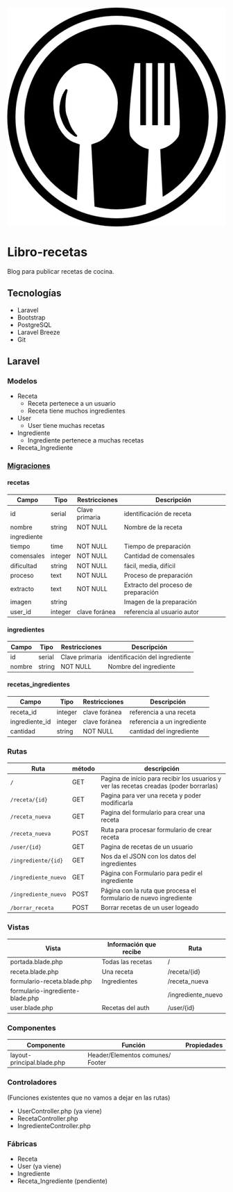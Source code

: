 ![logo](/public/img/logo.png)

# Libro-recetas 
 
Blog para publicar recetas de cocina. 
 
## Tecnologías 
 
* Laravel 
* Bootstrap 
* PostgreSQL 
* Laravel Breeze 
* Git 
   
## Laravel 
 
### Modelos 
 
* Receta 
  * Receta pertenece a un usuario 
  * Receta tiene muchos ingredientes 
* User 
  * User tiene muchas recetas 
* Ingrediente 
  * Ingrediente pertenece a muchas recetas 
* Receta_Ingrediente 
 
### [Migraciones](/database/migrations/)
 
#### recetas 
| Campo       | Tipo    | Restricciones  | Descripción                         |
| ----------- | ------- | -------------- | ----------------------------------- |
| id          | serial  | Clave primaria | identificación de receta            |
| nombre      | string  | NOT NULL       | Nombre de la receta                 |
| ingrediente |         |                |                                     |
| tiempo      | time    | NOT NULL       | Tiempo de preparación               |
| comensales  | integer | NOT NULL       | Cantidad de comensales              |
| dificultad  | string  | NOT NULL       | fácil, media, difícil               |
| proceso     | text    | NOT NULL       | Proceso de preparación              |
| extracto    | text    | NOT NULL       | Extracto del proceso de preparación |
| imagen      | string  |                | Imagen de la preparación            |
| user_id     | integer | clave foránea  | referencia al usuario autor         |
 
#### ingredientes 
 
| Campo  | Tipo   | Restricciones  | Descripción                    |
| ------ | ------ | -------------- | ------------------------------ |
| id     | serial | Clave primaria | identificación del ingrediente |
| nombre | string | NOT NULL       | Nombre del ingrediente         |
 
#### recetas_ingredientes 
 
| Campo          | Tipo    | Restricciones | Descripción                 |
| -------------- | ------- | ------------- | --------------------------- |
| receta_id      | integer | clave foránea | referencia a una receta     |
| ingrediente_id | integer | clave foránea | referencia a un ingrediente |
| cantidad       | string  | NOT NULL      | cantidad del ingrediente    |
 
 
 
### Rutas 
 
| Ruta                 | método | descripción                                                                            |
| -------------------- | ------ | -------------------------------------------------------------------------------------- |
| `/`                  | GET    | Pagina de inicio para recibir los usuarios y ver las recetas creadas (poder borrarlas) |
| `/receta/{id}`       | GET    | Pagina para ver una receta y poder modificarla                                         |
| `/receta_nueva`      | GET    | Pagina del formulario para crear una receta                                            |
| `/receta_nueva`      | POST   | Ruta para procesar formulario de crear receta                                          |
| `/user/{id}`         | GET    | Pagina de recetas de un usuario                                                        |
| `/ingrediente/{id}`  | GET    | Nos da el JSON con los datos del ingredientes                                          |
| `/ingrediente_nuevo` | GET    | Página con Formulario para pedir el ingrediente                                        |
| `/ingrediente_nuevo` | POST   | Página con la ruta que procesa el formulario de nuevo ingrediente                      |
| `/borrar_receta`     | POST   | Borrar recetas de un user logeado                                                      |
 
 
### Vistas 
 
| Vista                            | Información que recibe | Ruta               |
| -------------------------------- | ---------------------- | ------------------ |
| portada.blade.php                | Todas las recetas      | /                  |
| receta.blade.php                 | Una receta             | /receta/{id}       |
| formulario-receta.blade.php      | Ingredientes           | /receta_nueva      |
| formulario-ingrediente-blade.php |                        | /ingrediente_nuevo |
| user.blade.php                   | Recetas del auth       | /user/{id}         |
 
### Componentes 
 
| Componente                 | Función                          | Propiedades |
| -------------------------- | -------------------------------- | ----------- |
| layout-principal.blade.php | Header/Elementos comunes/ Footer |             |
 
### Controladores 
 
(Funciones existentes que no vamos a dejar en las rutas) 
 
* UserController.php (ya viene) 
* RecetaController.php 
* IngredienteController.php 
 
### Fábricas 
 
* Receta 
* User (ya viene) 
* Ingrediente 
* Receta_Ingrediente (pendiente)

